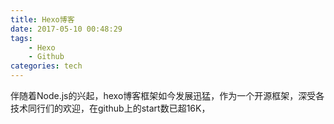 ```yaml
---
title: Hexo博客
date: 2017-05-10 00:48:29
tags:
    - Hexo
    - Github
categories: tech
---
```

伴随着Node.js的兴起，hexo博客框架如今发展迅猛，作为一个开源框架，深受各技术同行们的欢迎，在github上的start数已超16K，